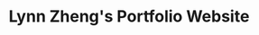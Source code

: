 ---
layout: resume
title: Lynn Zheng's Portfolio Website

first_name: Lynn
last_name: Zheng
phone: (773) 322-0142
email: ruolinzheng@uchicago.edu

intro:
    - Hi there, I'm Lynn. (Feeling adventurous? Trying pronouncing my given name, Ruolin, pronounced <i>RU-LEEN</i>.) 
    - I’m a rising senior student at the University of Chicago double-majoring in Computer Science and Statistics. I'll be graduating in June 2021 with a joint Bachelor's and Master's degree (Bx/MS) in Computer Science and a BA in Statistics.
    - The summer of 2020, I'm a Backend Engineering Intern at Salesforce working on Team Industries - HealthCloud. The summer of 2019, I interned as a PC App Engineering Intern and built from scratch a Windows PC App for home security cameras.
    - My most proficient programming languages are Python, Java, and C/C++. I  have experience in Machine Learning, Speech Processing, Computer Systems, and Web Development from my other internships, coursework, and extracurricular activities. 
    - Outside the classroom, I've been the Program Development Chair of UChicago TechTeam, a student-led civic tech organization, for three years. Every fall, I led weekly workshops on topics like Python for Data Analysis. I also love working on side projects involving Web Development and Machine Learning.

social:
  - icon: github
    link: https://github.com/RuolinZheng08
  - icon: linkedin-in
    link: https://www.linkedin.com/in/ruolin-zheng/
  - icon: medium-m
    link: https://medium.com/@ruolinzheng

blog: https://medium.com/@ruolinzheng

resume: assets/resume.pdf
---